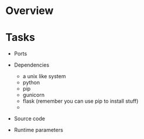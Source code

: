 # Overview

# Tasks

- Ports
- Dependencies
    - a unix like system
    - python
    - pip
    - gunicorn
    - flask (remember you can use pip to install stuff)
    - 
- Source code

- Runtime parameters